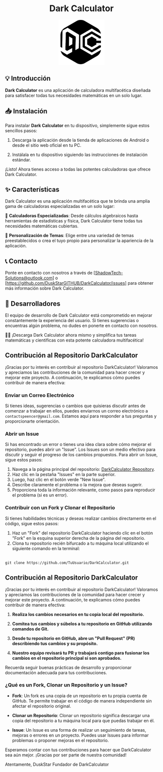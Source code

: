 <div align="center" content="justify">

  # Dark Calculator
</div>

<div align="center" content="justify">
  <img src="GITHUB/logo-darkcalculator.png" width="150">
</div>

## 💡 Introducción

**Dark Calculator** es una aplicación de calculadora multifacética diseñada para satisfacer todas tus necesidades matemáticas en un solo lugar.

## 📥 Instalación

Para instalar **Dark Calculator** en tu dispositivo, simplemente sigue estos sencillos pasos:

1. Descarga la aplicación desde la tienda de aplicaciones de Android o desde el sitio web oficial en tu PC.

2. Instálala en tu dispositivo siguiendo las instrucciones de instalación estándar.

¡Listo! Ahora tienes acceso a todas las potentes calculadoras que ofrece Dark Calculator.

## ✨ Características

Dark Calculator es una aplicación multifacética que te brinda una amplia gama de calculadoras especializadas en un solo lugar:

🧮 **Calculadoras Especializadas**: Desde cálculos algebraicos hasta herramientas de estadísticas y física, Dark Calculator tiene todas tus necesidades matemáticas cubiertas.

🎨 **Personalización de Temas**: Elige entre una variedad de temas preestablecidos o crea el tuyo propio para personalizar la apariencia de la aplicación.

## 📞 Contacto

Ponte en contacto con nosotros a través de [ShadowTech-Solutions@outlook.com] o [https://github.com/DuskStarGITHUB/DarkCalculator/issues] para obtener más información sobre Dark Calculator.

## 👤 Desarrolladores

El equipo de desarrollo de Dark Calculator está comprometido en mejorar constantemente la experiencia del usuario. Si tienes sugerencias o encuentras algún problema, no dudes en ponerte en contacto con nosotros.

💫🧮 ¡Descarga Dark Calculator ahora mismo y simplifica tus tareas matemáticas y científicas con esta potente calculadora multifacética!

## Contribución al Repositorio DarkCalculator

¡Gracias por tu interés en contribuir al repositorio DarkCalculator! Valoramos y apreciamos las contribuciones de la comunidad para hacer crecer y mejorar este proyecto. A continuación, te explicamos cómo puedes contribuir de manera efectiva:

### Enviar un Correo Electrónico
Si tienes ideas, sugerencias o cambios que quisieras discutir antes de comenzar a trabajar en ellos, puedes enviarnos un correo electrónico a `contactspeencer@gmail.com`. Estamos aquí para responder a tus preguntas y proporcionarte orientación.

### Abrir un Issue
Si has encontrado un error o tienes una idea clara sobre cómo mejorar el repositorio, puedes abrir un "Issue". Los Issues son un medio efectivo para discutir y seguir el progreso de los cambios propuestos. Para abrir un Issue, sigue estos pasos:

1. Navega a la página principal del repositorio: [DarkCalculator Repository](https://github.com/DuskStarGITHUB/DarkCalculator).
2. Haz clic en la pestaña "Issues" en la parte superior.
3. Luego, haz clic en el botón verde "New Issue".
4. Describe claramente el problema o la mejora que deseas sugerir.
5. Proporciona toda la información relevante, como pasos para reproducir el problema (si es un error).

### Contribuir con un Fork y Clonar el Repositorio
Si tienes habilidades técnicas y deseas realizar cambios directamente en el código, sigue estos pasos:

1. Haz un "Fork" del repositorio DarkCalculator haciendo clic en el botón "Fork" en la esquina superior derecha de la página del repositorio.
2. Clona tu repositorio recién bifurcado a tu máquina local utilizando el siguiente comando en la terminal:

```shell

git clone https://github.com/TuUsuario/DarkCalculator.git
```

## Contribución al Repositorio DarkCalculator

¡Gracias por tu interés en contribuir al repositorio DarkCalculator! Valoramos y apreciamos las contribuciones de la comunidad para hacer crecer y mejorar este proyecto. A continuación, te explicamos cómo puedes contribuir de manera efectiva:

1. **Realiza los cambios necesarios en tu copia local del repositorio.**

2. **Comitea tus cambios y súbelos a tu repositorio en GitHub utilizando comandos de Git.**

3. **Desde tu repositorio en GitHub, abre un "Pull Request" (PR) describiendo tus cambios y su propósito.**

4. **Nuestro equipo revisará tu PR y trabajará contigo para fusionar los cambios en el repositorio principal si son aprobados.**

Recuerda seguir buenas prácticas de desarrollo y proporcionar documentación adecuada para tus contribuciones.

### ¿Qué es un Fork, Clonar un Repositorio y un Issue?

- **Fork**: Un fork es una copia de un repositorio en tu propia cuenta de GitHub. Te permite trabajar en el código de manera independiente sin afectar el repositorio original.

- **Clonar un Repositorio**: Clonar un repositorio significa descargar una copia del repositorio a tu máquina local para que puedas trabajar en él.

- **Issue**: Un Issue es una forma de realizar un seguimiento de tareas, mejoras o errores en un proyecto. Puedes usar Issues para informar problemas o proponer mejoras en el repositorio.

Esperamos contar con tus contribuciones para hacer que DarkCalculator sea aún mejor. ¡Gracias por ser parte de nuestra comunidad!

Atentamente,
DuskStar
Fundador de DarkCalculator
